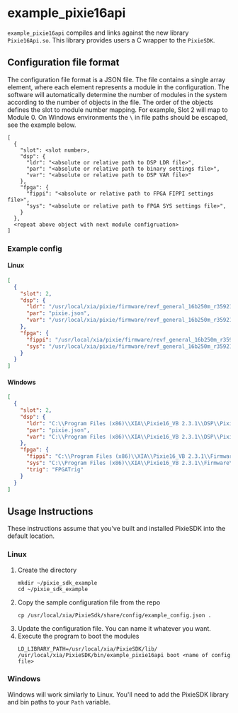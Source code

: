 # example_pixie16api

`example_pixie16api` compiles and links against the new library `Pixie16Api.so`. This library
provides users a C wrapper to the `PixieSDK`.

## Configuration file format

The configuration file format is a JSON file. The file contains a single array element, where each
element represents a module in the configuration. The software will automatically determine the
number of modules in the system according to the number of objects in the file. The order of the
objects defines the slot to module number mapping. For example, Slot 2 will map to Module 0. On
Windows environments the `\` in file paths should be escaped, see the example below.

```
[
  {
    "slot": <slot number>,
    "dsp": {
      "ldr": "<absolute or relative path to DSP LDR file>",
      "par": "<absolute or relative path to binary settings file>",
      "var": "<absolute or relative path to DSP VAR file>"
    },
    "fpga": {
      "fippi": "<absolute or relative path to FPGA FIPPI settings file>",
      "sys": "<absolute or relative path to FPGA SYS settings file>",
    }
  },
  <repeat above object with next module configruation>
]
```

### Example config

#### Linux

```json
[
  {
    "slot": 2,
    "dsp": {
      "ldr": "/usr/local/xia/pixie/firmware/revf_general_16b250m_r35921/dsp/Pixie16DSP_revfgeneral_16b250m_r35921.ldr",
      "par": "pixie.json",
      "var": "/usr/local/xia/pixie/firmware/revf_general_16b250m_r35921/dsp/Pixie16DSP_revfgeneral_16b250m_r35921.var"
    },
    "fpga": {
      "fippi": "/usr/local/xia/pixie/firmware/revf_general_16b250m_r35921/firmware/fippixie16_revfgeneral_16b250m_r36563.bin",
      "sys": "/usr/local/xia/pixie/firmware/revf_general_16b250m_r35921/firmware/syspixie16_revfgeneral_adc250mhz_r33339.bin"
    }
  }
]
```

#### Windows

```json
[
  {
    "slot": 2,
    "dsp": {
      "ldr": "C:\\Program Files (x86)\\XIA\\Pixie16_VB 2.3.1\\DSP\\Pixie16DSP_revfgeneral_16b250m_r35921.ldr",
      "par": "pixie.json",
      "var": "C:\\Program Files (x86)\\XIA\\Pixie16_VB 2.3.1\\DSP\\Pixie16DSP_revfgeneral_16b250m_r35921.var"
    },
    "fpga": {
      "fippi": "C:\\Program Files (x86)\\XIA\\Pixie16_VB 2.3.1\\Firmware\\fippixie16_revfgeneral_16b250m_r36563.bin",
      "sys": "C:\\Program Files (x86)\\XIA\\Pixie16_VB 2.3.1\\Firmware\\syspixie16_revfgeneral_adc250mhz_r33339.bin",
      "trig": "FPGATrig"
    }
  }
]
```

## Usage Instructions

These instructions assume that you've built and installed PixieSDK into the default location.

### Linux

1. Create the directory
   ```shell script
   mkdir ~/pixie_sdk_example
   cd ~/pixie_sdk_example
   ```
2. Copy the sample configuration file from the repo
   ```shell script
   cp /usr/local/xia/PixieSdk/share/config/example_config.json .
   ```
3. Update the configuration file. You can name it whatever you want.
4. Execute the program to boot the modules
   ```shell script
   LD_LIBRARY_PATH=/usr/local/xia/PixieSDK/lib/ /usr/local/xia/PixieSDK/bin/example_pixie16api boot <name of config file>
   ```

### Windows

Windows will work similarly to Linux. You'll need to add the PixieSDK library and bin paths to
your `Path` variable.